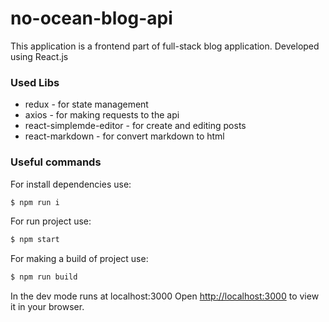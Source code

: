 # no-ocean-blog-api
This application is a frontend part of full-stack blog application. 
Developed using React.js

### Used Libs
- redux - for state management
- axios - for making requests to the api
- react-simplemde-editor - for create and editing posts
- react-markdown - for convert markdown to html

### Useful commands

For install dependencies use:
```sh
$ npm run i
```

For run project use:
```sh
$ npm start
```

For making a build of project use:
```sh
$ npm run build
```

In the dev mode runs at localhost:3000
Open [http://localhost:3000](http://localhost:3000) to view it in your browser.

